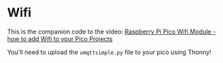 # Wifi

This is the companion code to the video: [Raspberry Pi Pico Wifi Module - how to add Wifi to your Pico Projects](https://youtu.be/VFC4XTRUNYk)

You'll need to upload the `umqttsimple.py` file to your pico using Thonny!
